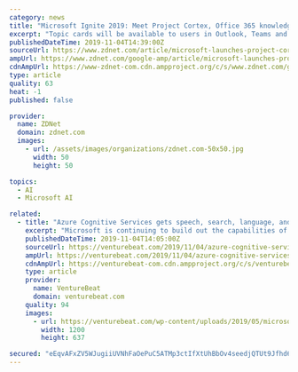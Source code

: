 ```yaml
---
category: news
title: "Microsoft Ignite 2019: Meet Project Cortex, Office 365 knowledge-management service"
excerpt: "Topic cards will be available to users in Outlook, Teams and Office. Cortex builds on top of Microsoft cognitive services for image and text recognition, forms processing and machine teaching (via LUIS). At the heart of Project Cortex is an updated ..."
publishedDateTime: 2019-11-04T14:39:00Z
sourceUrl: https://www.zdnet.com/article/microsoft-launches-project-cortex-an-office-365-knowledge-management-service/
ampUrl: https://www.zdnet.com/google-amp/article/microsoft-launches-project-cortex-an-office-365-knowledge-management-service/
cdnAmpUrl: https://www-zdnet-com.cdn.ampproject.org/c/s/www.zdnet.com/google-amp/article/microsoft-launches-project-cortex-an-office-365-knowledge-management-service/
type: article
quality: 63
heat: -1
published: false

provider:
  name: ZDNet
  domain: zdnet.com
  images:
    - url: /assets/images/organizations/zdnet.com-50x50.jpg
      width: 50
      height: 50

topics:
  - AI
  - Microsoft AI

related:
  - title: "Azure Cognitive Services gets speech, search, language, and security updates at Ignite 2019"
    excerpt: "Microsoft is continuing to build out the capabilities of its Azure Cognitive Services platform, and the company unleashed a firehose of announcements large and small across its product stack at Ignite 2019. As sometimes happens with that approach ..."
    publishedDateTime: 2019-11-04T14:05:00Z
    sourceUrl: https://venturebeat.com/2019/11/04/azure-cognitive-services-gets-speech-search-language-and-security-updates-at-ignite-2019/
    ampUrl: https://venturebeat.com/2019/11/04/azure-cognitive-services-gets-speech-search-language-and-security-updates-at-ignite-2019/amp/
    cdnAmpUrl: https://venturebeat-com.cdn.ampproject.org/c/s/venturebeat.com/2019/11/04/azure-cognitive-services-gets-speech-search-language-and-security-updates-at-ignite-2019/amp/
    type: article
    provider:
      name: VentureBeat
      domain: venturebeat.com
    quality: 94
    images:
      - url: https://venturebeat.com/wp-content/uploads/2019/05/microsoft-build-2019-satya-nadella-azure.jpg?fit=1200%2C637&amp;strip=all
        width: 1200
        height: 637

secured: "eEqvAFxZV5WJugiiUVNhFaOePuC5ATMp3ctIfXtUhBbOv4seedjQTUt9Jfhd6IOf2r7VfmO9+wC7rbZK4s1xCO2k52bZ09Xvt0BYKFE2GOLoo36Pi0+TCoShnWCugT6MzD6bJ/9yCt5otyuHLro158BbSya+AcAbpLa9d2KNML2xZm0+doHx39IB/x3UZJcrCHTskx/jt4/Puku+5IEUJx0DeMGo04Un8BUIcmLBMgO9kJ8WJ4NwiVQl+O2o1Bo9YBVOtkBqOTSZybihbMYX0w==;gVFg+9QJs6pFC3ABTndHZQ=="
---
```


